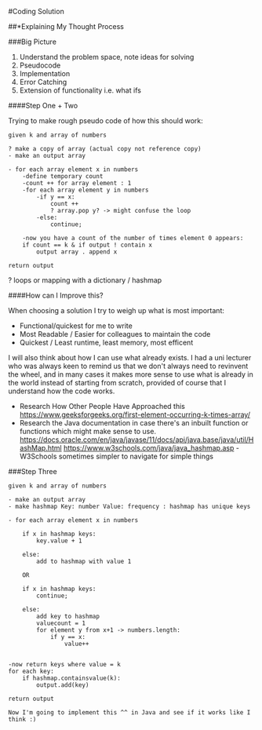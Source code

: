 #Coding Solution

##*Explaining My Thought Process

###Big Picture

1. Understand the problem space, note ideas for solving
2. Pseudocode
3. Implementation
4. Error Catching
5. Extension of functionality i.e. what ifs

####Step One + Two

Trying to make rough pseudo code of how this should work:

    given k and array of numbers
    
    ? make a copy of array (actual copy not reference copy)
    - make an output array

    - for each array element x in numbers
        -define temporary count
        -count ++ for array element : 1
        -for each array element y in numbers 
            -if y == x:
                count ++
                ? array.pop y? -> might confuse the loop
            -else:
                continue;
        
        -now you have a count of the number of times element 0 appears:
        if count == k & if output ! contain x
            output array . append x

    return output

? loops or mapping with a dictionary / hashmap

####How can I Improve this?

When choosing a solution I try to weigh up what is most important:
- Functional/quickest for me to write
- Most Readable / Easier for colleagues to maintain the code
- Quickest / Least runtime, least memory, most efficent

I will also think about how I can use what already exists. 
I had a uni lecturer who was always keen to remind us that we don't always need to revinvent the wheel,
and in many cases it makes more sense to use what is already in the world instead of starting from scratch,
provided of course that I understand how the code works.

- Research How Other People Have Approached this
    https://www.geeksforgeeks.org/first-element-occurring-k-times-array/
- Research the Java documentation in case there's an inbuilt function or functions which might make sense to use.
    https://docs.oracle.com/en/java/javase/11/docs/api/java.base/java/util/HashMap.html
    https://www.w3schools.com/java/java_hashmap.asp - W3Schools sometimes simpler to navigate for simple things


###Step Three

    
    given k and array of numbers
    
    - make an output array
    - make hashmap Key: number Value: frequency : hashmap has unique keys

    - for each array element x in numbers

        if x in hashmap keys:
            key.value + 1
        
        else:
            add to hashmap with value 1

        OR
        
        if x in hashmap keys:
            continue;
        
        else:
            add key to hashmap
            valuecount = 1
            for element y from x+1 -> numbers.length:
                if y == x:
                    value++

        
    -now return keys where value = k
    for each key:
        if hashmap.containsvalue(k):
            output.add(key)

    return output

    Now I'm going to implement this ^^ in Java and see if it works like I think :)